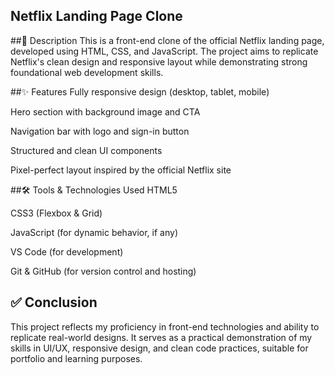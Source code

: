 ## Netflix Landing Page Clone
##📄 Description
This is a front-end clone of the official Netflix landing page, developed using HTML, CSS, and JavaScript. The project aims to replicate Netflix's clean design and responsive layout while demonstrating strong foundational web development skills.

##✨ Features
Fully responsive design (desktop, tablet, mobile)

Hero section with background image and CTA

Navigation bar with logo and sign-in button

Structured and clean UI components

Pixel-perfect layout inspired by the official Netflix site

##🛠️ Tools & Technologies Used
HTML5

CSS3 (Flexbox & Grid)

JavaScript (for dynamic behavior, if any)

VS Code (for development)

Git & GitHub (for version control and hosting)

## ✅ Conclusion
This project reflects my proficiency in front-end technologies and ability to replicate real-world designs. It serves as a practical demonstration of my skills in UI/UX, responsive design, and clean code practices, suitable for portfolio and learning purposes.
